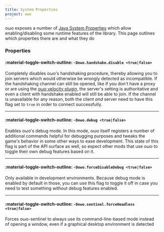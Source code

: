 ```yaml
---
title: System Properties
project: owo
---
```


oωo exposes a number of [Java System Properties](https://stackoverflow.com/a/7054981) which allow enabling/disabling some runtime features of the library. This page outlines which properties there are and what they do

### Properties

#### :material-toggle-switch-outline: `-Dowo.handshake.disable <true|false>`

Completely disables oωo's handshaking procedure, thereby allowing you to join servers which would otherwise be wrongly detected as incompatible. If the handshaking channel can still be opened, like if you don't have a proxy or are using the [oωo velocity plugin](https://github.com/BasiqueEvangelist/OwoVelocityPlugin), the server's setting is authoritative and even a client with handshake enabled will still be able to join. If the channel is unavailable for any reason, both the client *and* server need to have this flag set to `true` in order to connect successfully.

***

#### :material-toggle-switch-outline: `-Dowo.debug <true|false>`

Enables oωo's debug mode. In this mode, oωo itself registers a number of additional commands helpful for debugging purposes and tweaks the game's behavior in some other ways to ease development. This state of this flag is part of the API surface as well, so expect other mods that use oωo to toggle their own debug features based on it.

***

#### :material-toggle-switch-outline: `-Dowo.forceDisableDebug <true|false>`

Only available in development environments. Because debug mode is enabled by default in those, you can use this flag to toggle it off in case you need to test something without debug features enabled.

***

#### :material-toggle-switch-outline: `-Dowo.sentinel.forceHeadless <true|false>`

Forces oωo-sentinel to always use its command-line-based mode instead of opening a window, even if a graphical desktop environment is detected